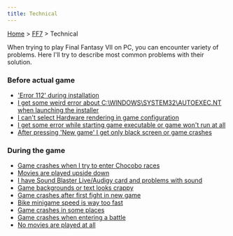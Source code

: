 ```yaml
---
title: Technical
---
```


[Home](../Main_Page.md) > [FF7](../FF7.md) > Technical

When trying to play Final Fantasy VII on PC, you can encounter variety of problems. Here I'll try to describe most common problems with their solution.

### Before actual game

-   ['Error 112' during installation](Technical/Error_112.md)
-   [I get some weird error about C:\\WINDOWS\\SYSTEM32\\AUTOEXEC.NT when launching the installer](Technical/Autoexec.nt.md)
-   [I can't select Hardware rendering in game configuration](Technical/Hardware_rendering.md)
-   [I get some error while starting game executable or game won't run at all](Technical/Game_won't_run.md)
-   [After pressing 'New game' I get only black screen or game crashes](Technical/New_game.md)

### During the game

-   [Game crashes when I try to enter Chocobo races](Technical/Chocobo_races.md)
-   [Movies are played upside down](Technical/Movies.md)
-   [I have Sound Blaster Live/Audigy card and problems with sound](Technical/Sound_blaster.md)
-   [Game backgrounds or text looks crappy](Technical/Graphic_problems.md)
-   [Game crashes after first fight in new game](Technical/1st_fight.md)
-   [Bike minigame speed is way too fast](Technical/Bike_minigame.md)
-   [Game crashes in some places](Technical/Random_crashes.md)
-   [Game crashes when entering a battle](Technical/Swirl.md)
-   [No movies are played at all](Technical/NoMovies.md)
